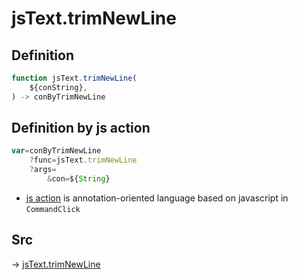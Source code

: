 # jsText.trimNewLine

## Definition

```js.js
function jsText.trimNewLine(
	${conString},
) -> conByTrimNewLine
```


## Definition by js action

```js.js
var=conByTrimNewLine
	?func=jsText.trimNewLine
	?args=
		&con=${String}
```

- [js action](#) is annotation-oriented language based on javascript in `CommandClick`



## Src

-> [jsText.trimNewLine](https://github.com/puutaro/CommandClick/blob/master/app/src/main/java/com/puutaro/commandclick/fragment_lib/terminal_fragment/js_interface/text/JsText.kt#L11)


